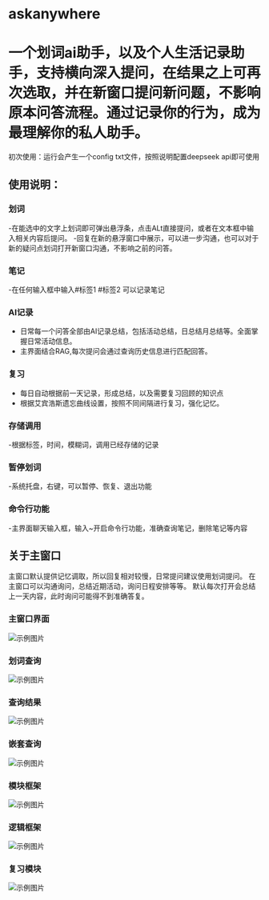 # askanywhere
# 一个划词ai助手，以及个人生活记录助手，支持横向深入提问，在结果之上可再次选取，并在新窗口提问新问题，不影响原本问答流程。通过记录你的行为，成为最理解你的私人助手。
初次使用：运行会产生一个config txt文件，按照说明配置deepseek api即可使用

## 使用说明：

### 划词
-在能选中的文字上划词即可弹出悬浮条，点击ALt直接提问，或者在文本框中输入相关内容后提问。
-回复在新的悬浮窗口中展示，可以进一步沟通，也可以对于新的疑问点划词打开新窗口沟通，不影响之前的问答。

### 笔记
-在任何输入框中输入#标签1 #标签2 可以记录笔记

### AI记录
- 日常每一个问答全部由AI记录总结，包括活动总结，日总结月总结等。全面掌握日常活动信息。
- 主界面结合RAG,每次提问会通过查询历史信息进行匹配回答。

### 复习
- 每日自动根据前一天记录，形成总结，以及需要复习回顾的知识点
- 根据艾宾浩斯遗忘曲线设置，按照不同间隔进行复习，强化记忆。

### 存储调用
-根据标签，时间，模糊词，调用已经存储的记录
### 暂停划词
-系统托盘，右键，可以暂停、恢复、退出功能
### 命令行功能
-主界面聊天输入框，输入~开启命令行功能，准确查询笔记，删除笔记等内容

## 关于主窗口
主窗口默认提供记忆调取，所以回复相对较慢，日常提问建议使用划词提问。
在主窗口可以沟通询问，总结近期活动，询问日程安排等等。
默认每次打开会总结上一天内容，此时询问可能得不到准确答复。

### 主窗口界面
![示例图片](图片展示picture/主界面.png)
### 划词查询
![示例图片](图片展示picture/划词查询.png)
### 查询结果
![示例图片](图片展示picture/划词查询-展示.png)
### 嵌套查询
![示例图片](图片展示picture/嵌套询问.png)
### 模块框架
![示例图片](图片展示picture/模块框架.png)
### 逻辑框架
![示例图片](图片展示picture/逻辑框架.png)
### 复习模块
![示例图片](图片展示picture/review.png)
